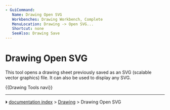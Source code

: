 ```yaml
---
- GuiCommand:
   Name: Drawing Open SVG
   Workbenches: Drawing Workbench, Complete
   MenuLocation: Drawing -> Open SVG...
   Shortcut: none
   SeeAlso: Drawing Save
---
```


# Drawing Open SVG

This tool opens a drawing sheet previously saved as an SVG (scalable vector graphics) file. It can also be used to display any SVG.







 {{Drawing Tools navi}}



---
⏵ [documentation index](../README.md) > [Drawing](Category_Drawing.md) > Drawing Open SVG
